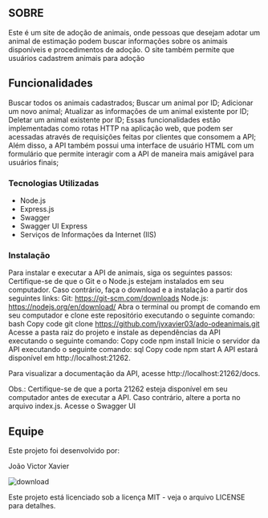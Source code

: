 <!-- END doctoc generated TOC please keep comment here to allow auto update -->

## SOBRE
Este é um site de adoção de animais, onde pessoas que desejam adotar um animal de estimação podem buscar informações sobre os animais disponíveis e procedimentos de adoção. O site também permite que usuários cadastrem animais para adoção


## Funcionalidades
Buscar todos os animais cadastrados;
Buscar um animal por ID;
Adicionar um novo animal;
Atualizar as informações de um animal existente por ID;
Deletar um animal existente por ID;
Essas funcionalidades estão implementadas como rotas HTTP na aplicação web, que podem ser acessadas através de requisições feitas por clientes que consomem a API; 
Além disso, a API também possui uma interface de usuário HTML com um formulário que permite interagir com a API de maneira mais amigável para usuários finais;
### Tecnologias Utilizadas


- Node.js
- Express.js
- Swagger
- Swagger UI Express
- Serviços de Informações da Internet (IIS)

### Instalação
Para instalar e executar a API de animais, siga os seguintes passos:
Certifique-se de que o Git e o Node.js estejam instalados em seu computador. Caso contrário, faça o download e a instalação a partir dos seguintes links:
Git: https://git-scm.com/downloads
Node.js: https://nodejs.org/en/download/
Abra o terminal ou prompt de comando em seu computador e clone este repositório executando o seguinte comando:
bash
Copy code
git clone https://github.com/jvxavier03/ado-odeanimais.git
Acesse a pasta raiz do projeto e instale as dependências da API executando o seguinte comando:
Copy code
npm install
Inicie o servidor da API executando o seguinte comando:
sql
Copy code
npm start
A API estará disponível em http://localhost:21262.

Para visualizar a documentação da API, acesse http://localhost:21262/docs.

Obs.: Certifique-se de que a porta 21262 esteja disponível em seu computador antes de executar a API. Caso contrário, altere a porta no arquivo index.js.
Acesse o Swagger UI 

## Equipe
Este projeto foi desenvolvido por:

João Victor Xavier








![download](https://user-images.githubusercontent.com/130186561/234615567-8c78bbae-9ed3-4f88-acd8-f8513521c4ac.jpg)


Este projeto está licenciado sob a licença MIT - veja o arquivo LICENSE para detalhes.
